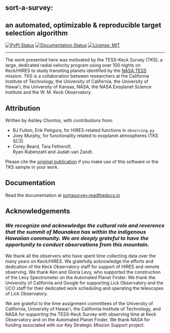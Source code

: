 ## **sort-a-survey:**
## **an automated, optimizable & reproducible target selection algorithm**

[![PyPI Status](https://badge.fury.io/py/sortasurvey.svg)](https://badge.fury.io/py/sortasurvey)
[![Documentation Status](https://readthedocs.org/projects/sortasurvey/badge/?version=latest)](https://sortasurvey.readthedocs.io/en/latest/?badge=latest)
[![License: MIT](https://img.shields.io/badge/License-MIT-orange.svg)](https://opensource.org/licenses/MIT)

--------------------------------------------------------------------------------

The work presented here was motivated by the TESS-Keck Survey (TKS), a large, dedicated radial velocity program using 
over 100 nights on Keck/HIRES to study transiting planets identified by the [NASA TESS](https://tess.mit.edu) mission. 
TKS is a collaboration between researchers at the California Institute of Technology, the University of California, the
University of Hawai'i, the University of Kansas, NASA, the NASA Exoplanet Science Institute and the W. M. Keck Observatory.

## Attribution

Written by Ashley Chontos, with contributions from:
- BJ Fulton, Erik Petigura, for HIRES-related functions in `observing.py`
- Joey Murphy, for functionality related to exoplanet atmospheres (TKS SC3)
- Corey Beard, Tara Fetherolf,  
Ryan Rubenzahl and Judah van Zandt.

Please cite the [original publication](https://ui.adsabs.harvard.edu/abs/2009CoAst.160...74H/abstract) if you make 
use of this software or the TKS sample in your work.

## Documentation

Read the documentation at [sortasurvey.readthedocs.io](https://sortasurvey.readthedocs.io)

## Acknowledgements

### *We recognize and acknowledge the cultural role and reverence that the summit of Maunakea has within the indigenous Hawaiian community. We are deeply grateful to have the opportunity to conduct observations from this mountain.*

We thank all the observers who have spent time collecting data over the many years on Keck/HIRES. We gratefully acknowledge 
the efforts and dedication of the Keck Observatory staff for support of HIRES and remote observing. We thank Ken and Gloria 
Levy, who supported the construction of the Levy Spectrometer on the Automated Planet Finder. We thank the University of 
California and Google for supporting Lick Observatory and the UCO staff for their dedicated work scheduling and operating 
the telescopes of Lick Observatory.

We are grateful to the time assignment committees of the University of California, University of Hawai'i, the California 
Institute of Technology, and NASA for supporting the TESS-Keck Survey with observing time at Keck Observatory and on the 
Automated Planet Finder. We thank NASA for funding associated with our Key Strategic Mission Support project. 
